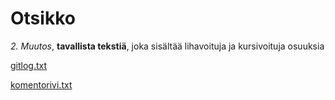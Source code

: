 # Otsikko

*2. Muutos*, **tavallista tekstiä**, joka sisältää lihavoituja ja kursivoituja osuuksia

[gitlog.txt](https://github.com/nicolaskivimaki/ot-harjoitustyo22/blob/master/laskarit/viikko1/gitlog.txt)

[komentorivi.txt](https://github.com/nicolaskivimaki/ot-harjoitustyo22/blob/master/laskarit/viikko1/komentorivi.txt)
